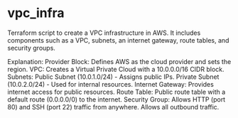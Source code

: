 # vpc_infra
Terraform script to create a VPC infrastructure in AWS. It includes components such as a VPC, subnets, an internet gateway, route tables, and security groups.

Explanation:
Provider Block: Defines AWS as the cloud provider and sets the region.
VPC: Creates a Virtual Private Cloud with a 10.0.0.0/16 CIDR block.
Subnets:
Public Subnet (10.0.1.0/24) - Assigns public IPs.
Private Subnet (10.0.2.0/24) - Used for internal resources.
Internet Gateway: Provides internet access for public resources.
Route Table:
Public route table with a default route (0.0.0.0/0) to the internet.
Security Group:
Allows HTTP (port 80) and SSH (port 22) traffic from anywhere.
Allows all outbound traffic.
